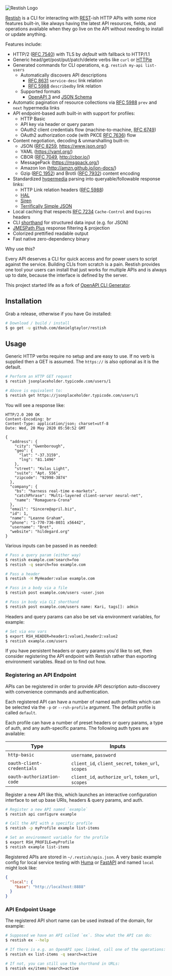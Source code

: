 ![Restish Logo](https://user-images.githubusercontent.com/106826/82109918-ec5b2300-96ee-11ea-9af0-8515329d5965.png)

[Restish](https://rest.sh/) is a CLI for interacting with [REST](https://apisyouwonthate.com/blog/rest-and-hypermedia-in-2019)-ish HTTP APIs with some nice features built-in, like always having the latest API resources, fields, and operations available when they go live on the API without needing to install or update anything.

Features include:

- HTTP/2 ([RFC 7540](https://tools.ietf.org/html/rfc7540)) with TLS by _default_ with fallback to HTTP/1.1
- Generic head/get/post/put/patch/delete verbs like `curl` or [HTTPie](https://httpie.org/)
- Generated commands for CLI operations, e.g. `restish my-api list-users`
  - Automatically discovers API descriptions
    - [RFC 8631](https://tools.ietf.org/html/rfc8631) `service-desc` link relation
    - [RFC 5988](https://tools.ietf.org/html/rfc5988#section-6.2.2) `describedby` link relation
  - Supported formats
    - [OpenAPI 3](https://github.com/OAI/OpenAPI-Specification/blob/master/versions/3.0.3.md) and [JSON Schema](https://json-schema.org/)
- Automatic pagination of resource collections via [RFC 5988](https://tools.ietf.org/html/rfc5988) `prev` and `next` hypermedia links
- API endpoint-based auth built-in with support for profiles:
  - HTTP Basic
  - API key via header or query param
  - OAuth2 client credentials flow (machine-to-machine, [RFC 6749](https://tools.ietf.org/html/rfc6749))
  - OAuth2 authorization code (with PKCE [RFC 7636](https://tools.ietf.org/html/rfc7636)) flow
- Content negotiation, decoding & unmarshalling built-in:
  - JSON ([RFC 8259](https://tools.ietf.org/html/rfc8259), https://www.json.org/)
  - YAML (https://yaml.org/)
  - CBOR ([RFC 7049](https://tools.ietf.org/html/rfc7049), http://cbor.io/)
  - MessagePack (https://msgpack.org/)
  - Amazon Ion (http://amzn.github.io/ion-docs/)
  - Gzip ([RFC 1952](https://tools.ietf.org/html/rfc1952)) and Brotli ([RFC 7932](https://tools.ietf.org/html/rfc7932)) content encoding
- Standardized [hypermedia](https://smartbear.com/learn/api-design/what-is-hypermedia/) parsing into queryable/followable response links:
  - HTTP Link relation headers ([RFC 5988](https://tools.ietf.org/html/rfc5988#section-6.2.2))
  - [HAL](http://stateless.co/hal_specification.html)
  - [Siren](https://github.com/kevinswiber/siren)
  - [Terrifically Simple JSON](https://github.com/mpnally/Terrifically-Simple-JSON)
- Local caching that respects [RFC 7234](https://tools.ietf.org/html/rfc7234) `Cache-Control` and `Expires` headers
- CLI [shorthand](https://github.com/danielgtaylor/openapi-cli-generator/tree/master/shorthand#cli-shorthand-syntax) for structured data input (e.g. for JSON)
- [JMESPath Plus](https://github.com/danielgtaylor/go-jmespath-plus) response filtering & projection
- Colorized prettified readable output
- Fast native zero-dependency binary

Why use this?

Every API deserves a CLI for quick access and for power users to script against the service. Building CLIs from scratch is a pain. Restish provides one tool your users can install that just works for multiple APIs and is always up to date, because the interface is defined by the server.

This project started life as a fork of [OpenAPI CLI Generator](https://github.com/danielgtaylor/openapi-cli-generator).

## Installation

Grab a release, otherwise if you have Go installed:

```sh
# Download / build / install
$ go get -u github.com/danielgtaylor/restish
```

## Usage

Generic HTTP verbs require no setup and are easy to use. If no verb is supplied then a GET is assumed. The `https://` is also optional as it is the default.

```sh
# Perform an HTTP GET request
$ restish jsonplaceholder.typicode.com/users/1

# Above is equivalent to:
$ restish get https://jsonplaceholder.typicode.com/users/1
```

You will see a response like:

```http
HTTP/2.0 200 OK
Content-Encoding: br
Content-Type: application/json; charset=utf-8
Date: Wed, 20 May 2020 05:50:52 GMT

{
  "address": {
    "city": "Gwenborough",
    "geo": {
      "lat": "-37.3159",
      "lng": "81.1496"
    },
    "street": "Kulas Light",
    "suite": "Apt. 556",
    "zipcode": "92998-3874"
  },
  "company": {
    "bs": "harness real-time e-markets",
    "catchPhrase": "Multi-layered client-server neural-net",
    "name": "Romaguera-Crona"
  },
  "email": "Sincere@april.biz",
  "id": 1,
  "name": "Leanne Graham",
  "phone": "1-770-736-8031 x56442",
  "username": "Bret",
  "website": "hildegard.org"
}
```

Various inputs can be passed in as needed:

```sh
# Pass a query param (either way)
$ restish example.com?search=foo
$ restish -q search=foo example.com

# Pass a header
$ restish -H MyHeader:value example.com

# Pass in a body via a file
$ restish post example.com/users <user.json

# Pass in body via CLI shorthand
$ restish post example.com/users name: Kari, tags[]: admin
```

Headers and query params can also be set via environment variables, for example:

```sh
# Set via env vars
$ export RSH_HEADER=header1:value1,header2:value2
$ restish example.com/users
```

If you have persistent headers or query params you'd like to set, then consider registering the API endpoint with Restish rather than exporting environment variables. Read on to find out how.

### Registering an API Endpoint

APIs can be registered in order to provide API description auto-discovery with convenience commands and authentication.

Each registered API can have a number of named auth profiles which can be selected via the `-p` or `--rsh-profile` argument. The default profile is called `default`.

Each profile can have a number of preset headers or query params, a type of auth, and any auth-specific params. The following auth types are available:

| Type                       | Inputs                                              |
| -------------------------- | --------------------------------------------------- |
| `http-basic`               | `username`, `password`                              |
| `oauth-client-credentials` | `client_id`, `client_secret`, `token_url`, `scopes` |
| `oauth-authorization-code` | `client_id`, `authorize_url`, `token_url`, `scopes` |

Register a new API like this, which launches an interactive configuration interface to set up base URIs, headers & query params, and auth.

```sh
# Register a new API named `example`
$ restish api configure example

# Call the API with a specific profile
$ restish -p myProfile example list-items

# Set an environment variable for the profile
$ export RSH_PROFILE=myProfile
$ restish example list-items
```

Registered APIs are stored in `~/.restish/apis.json`. A very basic example config for local service testing with [Huma](https://huma.rocks/) or [FastAPI](https://fastapi.tiangolo.com/) and named `local` might look like:

```json
{
  "local": {
    "base": "http://localhost:8888"
  }
}
```

### API Endpoint Usage

The registered API short name can be used instead of the domain, for example:

```sh
# Supposed we have an API called `ex`. Show what the API can do:
$ restish ex --help

# If there is e.g. an OpenAPI spec linked, call one of the operations:
$ restish ex list-items -q search=active

# If not, you can still use the shorthand in URLs:
$ restish ex/items?search=active
```
